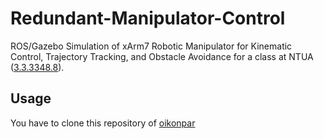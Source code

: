 # Redundant-Manipulator-Control
ROS/Gazebo Simulation of xArm7 Robotic Manipulator for Kinematic Control, Trajectory Tracking, and Obstacle Avoidance for a class at NTUA ([3.3.3348.8](https://www.ece.ntua.gr/gr/undergraduate/courses/3348)).

## Usage

You have to clone this repository of [oikonpar](https://github.com/oikonpar/xarm_ros.git)
